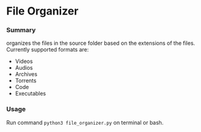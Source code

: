 # File Organizer
### Summary
organizes the files in the source folder based on the extensions of the files.
<br/>
Currently supported formats are:
- Videos
- Audios
- Archives
- Torrents
- Code
- Executables
### Usage

Run command `python3 file_organizer.py` on terminal or bash.
 
